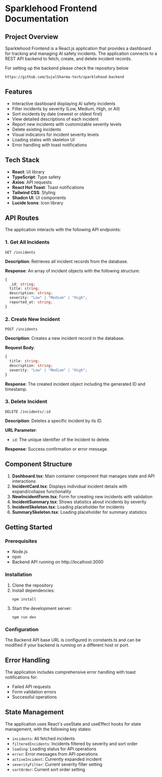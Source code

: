# Sparklehood Frontend Documentation

## Project Overview
Sparklehood Frontend is a React.js application that provides a dashboard for tracking and managing AI safety incidents. The application connects to a REST API backend  to fetch, create, and delete incident records.

For setting up the backend please check the repository below
```
https://github.com/SujalSharma-tech/sparklehood-backend
```

## Features
- Interactive dashboard displaying AI safety incidents
- Filter incidents by severity (Low, Medium, High, or All)
- Sort incidents by date (newest or oldest first)
- View detailed descriptions of each incident
- Report new incidents with customizable severity levels
- Delete existing incidents
- Visual indicators for incident severity levels
- Loading states with skeleton UI
- Error handling with toast notifications

## Tech Stack
- **React**: UI library
- **TypeScript**: Type safety
- **Axios**: API requests
- **React Hot Toast**: Toast notifications
- **Tailwind CSS**: Styling
- **Shadcn UI**: UI components
- **Lucide Icons**: Icon library

## API Routes

The application interacts with the following API endpoints:

### 1. Get All Incidents
```
GET /incidents
```

**Description**: Retrieves all incident records from the database.

**Response**: An array of incident objects with the following structure:
```typescript
{
  _id: string;
  title: string;
  description: string;
  severity: "Low" | "Medium" | "High";
  reported_at: string;
}
```


### 2. Create New Incident
```
POST /incidents
```

**Description**: Creates a new incident record in the database.

**Request Body**:
```typescript
{
  title: string;
  description: string;
  severity: "Low" | "Medium" | "High";
}
```

**Response**: The created incident object including the generated ID and timestamp.

### 3. Delete Incident
```
DELETE /incidents/:id
```

**Description**: Deletes a specific incident by its ID.

**URL Parameter**:
- `id`: The unique identifier of the incident to delete.

**Response**: Success confirmation or error message.

## Component Structure

1. **Dashboard.tsx**: Main container component that manages state and API interactions
2. **IncidentCard.tsx**: Displays individual incident details with expand/collapse functionality
3. **NewIncidentForm.tsx**: Form for creating new incidents with validation
4. **IncidentSummary.tsx**: Shows statistics about incidents by severity
5. **IncidentSkeleton.tsx**: Loading placeholder for incidents
6. **SummarySkeleton.tsx**: Loading placeholder for summary statistics

## Getting Started

### Prerequisites
- Node.js
- npm
- Backend API running on http://localhost:3000

### Installation
1. Clone the repository
2. Install dependencies:
   ```
   npm install
   ```
3. Start the development server:
   ```
   npm run dev
   ```

### Configuration
The Backend API base URL is configured in constants.ts and can be modified if your backend is running on a different host or port.

## Error Handling
The application includes comprehensive error handling with toast notifications for:
- Failed API requests
- Form validation errors
- Successful operations

## State Management
The application uses React's useState and useEffect hooks for state management, with the following key states:
- `incidents`: All fetched incidents
- `filteredIncidents`: Incidents filtered by severity and sort order
- `loading`: Loading status for API operations
- `error`: Error messages from API operations
- `activeIncident`: Currently expanded incident
- `severityFilter`: Current severity filter setting
- `sortOrder`: Current sort order setting

